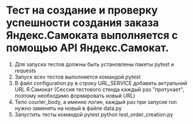 # Тест на создание и проверку успешности создания заказа Яндекс.Самоката выполняется с помощью API Яндекс.Самокат.

1. Для запуска тестов должны быть установлены пакеты pytest и requests
2. Запуск всех тестов выполняется командой pytest
3. В файл configuration.py в строку URL_SERVICE добавить актуальний URL Я.Самокат (Сессия тестового стенда каждый раз "протухает", поэтому необходимо формировать новый URL)
3. Тело courier_body, а именно логин, каждый раз при запуске run нужно заменять на новый в файле data.py
4. Запустить тесты командой pytest python test_order_creation.py
